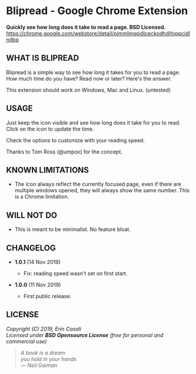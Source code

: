 Blipread - Google Chrome Extension
==================================

**Quickly see how long does it take to read a page. BSD Licensed.**  
<https://chrome.google.com/webstore/detail/pimmlmgpidiceckodhdifoppcidlndbp>  



WHAT IS BLIPREAD
----------------

Blipread is a simple way to see how long it takes for you to read a page.
How much time do you have? Read now or later? Here's the answer.

This extension should work on Windows, Mac and Linux. (untested)


USAGE
-----

Just keep the icon visible and see how long does it take for you to read.
Click on the icon to update the time.

Check the options to customize with your reading speed.

Thanks to Tom Ross (@umpox) for the concept.


KNOWN LIMITATIONS
-----------------

* The icon always reflect the currently focused page, even if there are
  multiple windows opened, they will always show the same number.
  This is a Chrome limitation.



WILL NOT DO
-----------

* This is meant to be minimalist. No feature bloat.


CHANGELOG
---------

* **1.0.1** (14 Nov 2019)
  * Fix: reading speed wasn't set on first start.

* **1.0.0** (11 Nov 2019)
  * First public release.



LICENSE
-------

  _Copyright (C) 2019, Erin Casali_  
  _Licensed under **BSD Opensource License** (free for personal and commercial use)_


> _A book is a dream_  
> _you hold in your hands_  
> _— Neil Gaiman_
